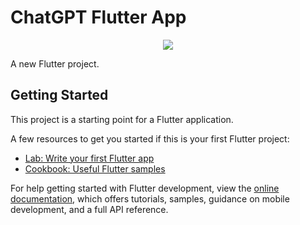 # ChatGPT Flutter App
<p align="center">
<img src="https://user-images.githubusercontent.com/121936784/229271053-82d18934-631e-4e37-b661-bd620fb3a899.gif">
</p>

A new Flutter project.

## Getting Started

This project is a starting point for a Flutter application.

A few resources to get you started if this is your first Flutter project:

- [Lab: Write your first Flutter app](https://docs.flutter.dev/get-started/codelab)
- [Cookbook: Useful Flutter samples](https://docs.flutter.dev/cookbook)

For help getting started with Flutter development, view the
[online documentation](https://docs.flutter.dev/), which offers tutorials,
samples, guidance on mobile development, and a full API reference.
